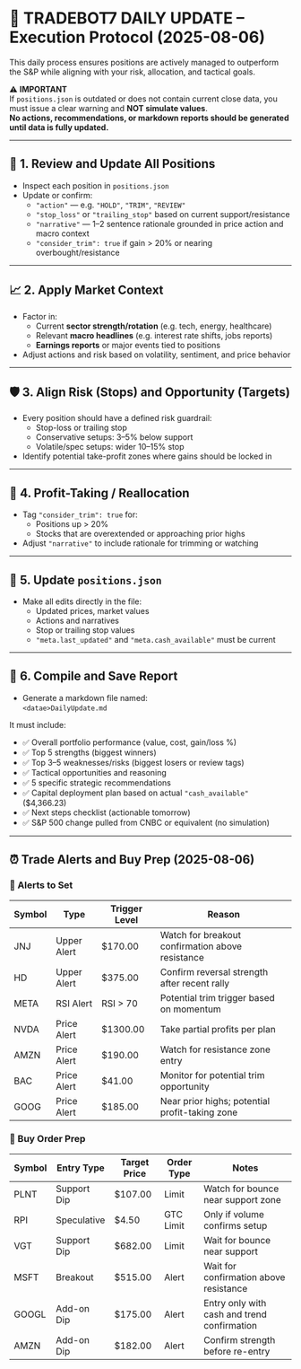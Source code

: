 # 🧠 TRADEBOT7 DAILY UPDATE – Execution Protocol (2025-08-06)

This daily process ensures positions are actively managed to outperform the S&P while aligning with your risk, allocation, and tactical goals.

⚠️ **IMPORTANT**  
If `positions.json` is outdated or does not contain current close data, you must issue a clear warning and **NOT simulate values**.  
**No actions, recommendations, or markdown reports should be generated until data is fully updated.**

---

## 🔁 1. Review and Update All Positions
- Inspect each position in `positions.json`
- Update or confirm:
  - `"action"` — e.g. `"HOLD"`, `"TRIM"`, `"REVIEW"`
  - `"stop_loss"` or `"trailing_stop"` based on current support/resistance
  - `"narrative"` — 1–2 sentence rationale grounded in price action and macro context
  - `"consider_trim": true` if gain > 20% or nearing overbought/resistance

---

## 📈 2. Apply Market Context
- Factor in:
  - Current **sector strength/rotation** (e.g. tech, energy, healthcare)
  - Relevant **macro headlines** (e.g. interest rate shifts, jobs reports)
  - **Earnings reports** or major events tied to positions
- Adjust actions and risk based on volatility, sentiment, and price behavior

---

## 🛡️ 3. Align Risk (Stops) and Opportunity (Targets)
- Every position should have a defined risk guardrail:
  - Stop-loss or trailing stop
  - Conservative setups: 3–5% below support
  - Volatile/spec setups: wider 10–15% stop
- Identify potential take-profit zones where gains should be locked in

---

## 💸 4. Profit-Taking / Reallocation
- Tag `"consider_trim": true` for:
  - Positions up > 20%
  - Stocks that are overextended or approaching prior highs
- Adjust `"narrative"` to include rationale for trimming or watching

---

## 🧾 5. Update `positions.json`
- Make all edits directly in the file:
  - Updated prices, market values
  - Actions and narratives
  - Stop or trailing stop values
  - `"meta.last_updated"` and `"meta.cash_available"` must be current

---


## 🧮 6. Compile and Save Report
- Generate a markdown file named:  
  `<datae>DailyUpdate.md`

It must include:
- ✅ Overall portfolio performance (value, cost, gain/loss %)
- ✅ Top 5 strengths (biggest winners)
- ✅ Top 3–5 weaknesses/risks (biggest losers or review tags)
- ✅ Tactical opportunities and reasoning
- ✅ 5 specific strategic recommendations
- ✅ Capital deployment plan based on actual `"cash_available"` ($4,366.23)
- ✅ Next steps checklist (actionable tomorrow)
- ✅ S&P 500 change pulled from CNBC or equivalent (no simulation)

---

## ⏰ Trade Alerts and Buy Prep (2025-08-06)

### 🔔 Alerts to Set
| Symbol | Type         | Trigger Level | Reason |
|--------|--------------|---------------|--------|
| JNJ    | Upper Alert  | $170.00       | Watch for breakout confirmation above resistance |
| HD     | Upper Alert  | $375.00       | Confirm reversal strength after recent rally |
| META   | RSI Alert    | RSI > 70      | Potential trim trigger based on momentum |
| NVDA   | Price Alert  | $1300.00      | Take partial profits per plan |
| AMZN   | Price Alert  | $190.00       | Watch for resistance zone entry |
| BAC    | Price Alert  | $41.00        | Monitor for potential trim opportunity |
| GOOG   | Price Alert  | $185.00       | Near prior highs; potential profit-taking zone |

### 🛒 Buy Order Prep
| Symbol | Entry Type   | Target Price | Order Type | Notes |
|--------|--------------|--------------|------------|-------|
| PLNT   | Support Dip  | $107.00      | Limit      | Watch for bounce near support zone |
| RPI    | Speculative  | $4.50        | GTC Limit  | Only if volume confirms setup |
| VGT    | Support Dip  | $682.00      | Limit      | Wait for bounce near support |
| MSFT   | Breakout     | $515.00      | Alert      | Wait for confirmation above resistance |
| GOOGL  | Add-on Dip   | $175.00      | Alert      | Entry only with cash and trend confirmation |
| AMZN   | Add-on Dip   | $182.00      | Alert      | Confirm strength before re-entry |

